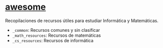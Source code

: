 [awesome](https://dgiim.github.io/awesome)
==========

Recopilaciones de recursos útiles para estudiar Informática y Matemáticas.

* `_common`: Recursos comunes y sin clasificar
* `_math_resources`: Recursos de matemáticas
* `_cs_resources`: Recursos de informática
